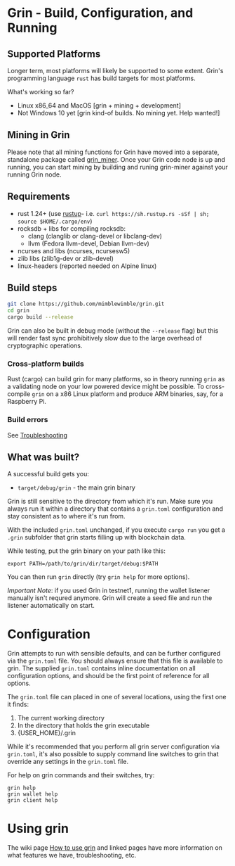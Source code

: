 # Grin - Build, Configuration, and Running

## Supported Platforms

Longer term, most platforms will likely be supported to some extent.
Grin's programming language `rust` has build targets for most platforms.

What's working so far?
* Linux x86_64 and MacOS [grin + mining + development]
* Not Windows 10 yet [grin kind-of builds. No mining yet. Help wanted!]

## Mining in Grin

Please note that all mining functions for Grin have moved into a separate, standalone package called
[grin_miner](https://github.com/mimblewimble/grin-miner). Once your Grin code node is up and running,
you can start mining by building and runing grin-miner against your running Grin node.

## Requirements

- rust 1.24+ (use [rustup]((https://www.rustup.rs/))- i.e. `curl https://sh.rustup.rs -sSf | sh; source $HOME/.cargo/env`)
- rocksdb + libs for compiling rocksdb:
  - clang (clanglib or clang-devel or libclang-dev)
  - llvm (Fedora llvm-devel, Debian llvm-dev)
- ncurses and libs (ncurses, ncursesw5)
- zlib libs (zlib1g-dev or zlib-devel)
- linux-headers (reported needed on Alpine linux)


## Build steps

```sh
git clone https://github.com/mimblewimble/grin.git
cd grin
cargo build --release
```

Grin can also be built in debug mode (without the `--release` flag) but this will render fast sync prohibitively slow due to the large overhead of cryptographic operations.


### Cross-platform builds

Rust (cargo) can build grin for many platforms, so in theory running `grin`
as a validating node on your low powered device might be possible.
To cross-compile `grin` on a x86 Linux platform and produce ARM binaries,
say, for a Raspberry Pi.

### Build errors

See [Troubleshooting](https://github.com/mimblewimble/docs/wiki/Troubleshooting)

## What was built?

A successful build gets you:

 - `target/debug/grin` - the main grin binary
 
Grin is still sensitive to the directory from which it's run. Make sure you
always run it within a directory that contains a `grin.toml` configuration and
stay consistent as to where it's run from.

With the included `grin.toml` unchanged, if you execute `cargo run` you get a
`.grin` subfolder that grin starts filling up with blockchain data.

While testing, put the grin binary on your path like this:

```
export PATH=/path/to/grin/dir/target/debug:$PATH
```

You can then run `grin` directly (try `grin help` for more options).

*Important Note*: if you used Grin in testnet1, running the wallet listener
manually isn't requred anymore. Grin will create a seed file and run the
listener automatically on start.

# Configuration

Grin attempts to run with sensible defaults, and can be further configured via
the `grin.toml` file. You should always ensure that this file is available to grin.
The supplied `grin.toml` contains inline documentation on all configuration
options, and should be the first point of reference for all options.

The `grin.toml` file can placed in one of several locations, using the first one it finds:

1. The current working directory
2. In the directory that holds the grin executable
3. {USER_HOME}/.grin

While it's recommended that you perform all grin server configuration via
`grin.toml`, it's also possible to supply command line switches to grin that
override any settings in the `grin.toml` file. 

For help on grin commands and their switches, try:

```
grin help
grin wallet help
grin client help
```

# Using grin

The wiki page [How to use grin](https://github.com/mimblewimble/docs/wiki/How-to-use-grin)
and linked pages have more information on what features we have,
troubleshooting, etc.

